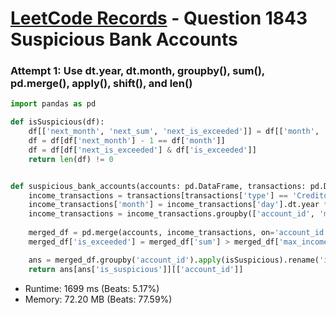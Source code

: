 # [LeetCode Records](../../README.md) - Question 1843 Suspicious Bank Accounts

### Attempt 1: Use dt.year, dt.month, groupby(), sum(), pd.merge(), apply(), shift(), and len()
```py
import pandas as pd

def isSuspicious(df):
    df[['next_month', 'next_sum', 'next_is_exceeded']] = df[['month', 'sum', 'is_exceeded']].shift(-1)
    df = df[df['next_month'] - 1 == df['month']]
    df = df[df['next_is_exceeded'] & df['is_exceeded']]
    return len(df) != 0


def suspicious_bank_accounts(accounts: pd.DataFrame, transactions: pd.DataFrame) -> pd.DataFrame:
    income_transactions = transactions[transactions['type'] == 'Creditor']
    income_transactions['month'] = income_transactions['day'].dt.year * 12 + income_transactions['day'].dt.month
    income_transactions = income_transactions.groupby(['account_id', 'month'])['amount'].sum().rename('sum').reset_index()
    
    merged_df = pd.merge(accounts, income_transactions, on='account_id')
    merged_df['is_exceeded'] = merged_df['sum'] > merged_df['max_income']

    ans = merged_df.groupby('account_id').apply(isSuspicious).rename('is_suspicious').reset_index()
    return ans[ans['is_suspicious']][['account_id']]
```
- Runtime: 1699 ms (Beats: 5.17%)
- Memory: 72.20 MB (Beats: 77.59%)

<br>

